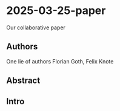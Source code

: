 # 2025-03-25-paper
Our collaborative paper

## Authors
One lie of authors
Florian Goth, 
Felix Knote

## Abstract

## Intro

